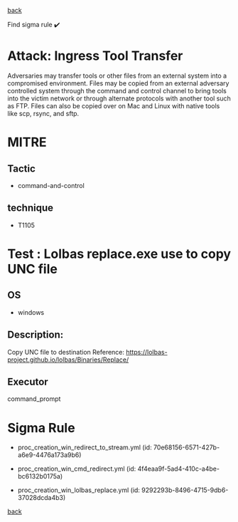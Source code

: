 
[back](../index.md)

Find sigma rule :heavy_check_mark: 

# Attack: Ingress Tool Transfer 

Adversaries may transfer tools or other files from an external system into a compromised environment. Files may be copied from an external adversary controlled system through the command and control channel to bring tools into the victim network or through alternate protocols with another tool such as FTP. Files can also be copied over on Mac and Linux with native tools like scp, rsync, and sftp.

# MITRE
## Tactic
  - command-and-control


## technique
  - T1105


# Test : Lolbas replace.exe use to copy UNC file
## OS
  - windows


## Description:
Copy UNC file to destination
Reference: https://lolbas-project.github.io/lolbas/Binaries/Replace/


## Executor
command_prompt

# Sigma Rule
 - proc_creation_win_redirect_to_stream.yml (id: 70e68156-6571-427b-a6e9-4476a173a9b6)

 - proc_creation_win_cmd_redirect.yml (id: 4f4eaa9f-5ad4-410c-a4be-bc6132b0175a)

 - proc_creation_win_lolbas_replace.yml (id: 9292293b-8496-4715-9db6-37028dcda4b3)



[back](../index.md)
